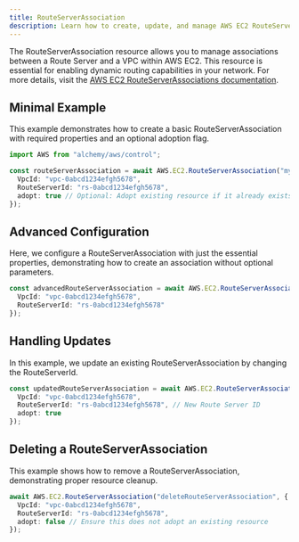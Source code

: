 ```yaml
---
title: RouteServerAssociation
description: Learn how to create, update, and manage AWS EC2 RouteServerAssociations using Alchemy Cloud Control.
---
```



The RouteServerAssociation resource allows you to manage associations between a Route Server and a VPC within AWS EC2. This resource is essential for enabling dynamic routing capabilities in your network. For more details, visit the [AWS EC2 RouteServerAssociations documentation](https://docs.aws.amazon.com/ec2/latest/userguide/).

## Minimal Example

This example demonstrates how to create a basic RouteServerAssociation with required properties and an optional adoption flag.

```ts
import AWS from "alchemy/aws/control";

const routeServerAssociation = await AWS.EC2.RouteServerAssociation("myRouteServerAssociation", {
  VpcId: "vpc-0abcd1234efgh5678",
  RouteServerId: "rs-0abcd1234efgh5678",
  adopt: true // Optional: Adopt existing resource if it already exists
});
```

## Advanced Configuration

Here, we configure a RouteServerAssociation with just the essential properties, demonstrating how to create an association without optional parameters.

```ts
const advancedRouteServerAssociation = await AWS.EC2.RouteServerAssociation("advancedRouteServerAssociation", {
  VpcId: "vpc-0abcd1234efgh5678",
  RouteServerId: "rs-0abcd1234efgh5678"
});
```

## Handling Updates

In this example, we update an existing RouteServerAssociation by changing the RouteServerId.

```ts
const updatedRouteServerAssociation = await AWS.EC2.RouteServerAssociation("updatedRouteServerAssociation", {
  VpcId: "vpc-0abcd1234efgh5678",
  RouteServerId: "rs-0abcd1234efgh5678", // New Route Server ID
  adopt: true
});
```

## Deleting a RouteServerAssociation

This example shows how to remove a RouteServerAssociation, demonstrating proper resource cleanup.

```ts
await AWS.EC2.RouteServerAssociation("deleteRouteServerAssociation", {
  VpcId: "vpc-0abcd1234efgh5678",
  RouteServerId: "rs-0abcd1234efgh5678",
  adopt: false // Ensure this does not adopt an existing resource
});
```
